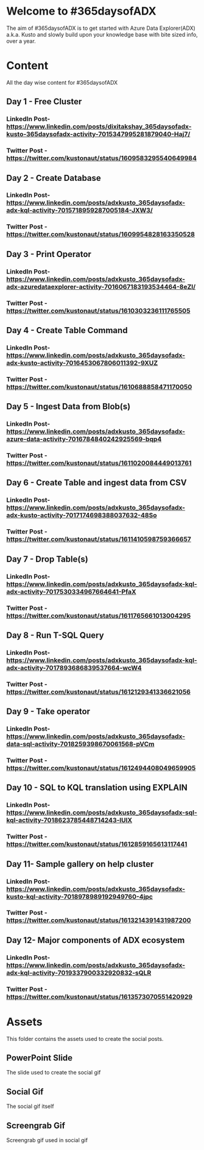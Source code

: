 # Welcome to #365daysofADX

The aim of #365daysofADX is to get started with Azure Data Explorer(ADX) a.k.a. Kusto and slowly build upon your knowledge base with bite sized info, over a year.


# Content

All the day wise content for #365daysofADX

## Day 1 - Free Cluster

### LinkedIn Post- https://www.linkedin.com/posts/dixitakshay_365daysofadx-kusto-365daysofadx-activity-7015347995281879040-Haj7/

### Twitter Post - https://twitter.com/kustonaut/status/1609583295540649984

## Day 2 - Create Database

### LinkedIn Post- https://www.linkedin.com/posts/adxkusto_365daysofadx-adx-kql-activity-7015718959287005184-JXW3/

### Twitter Post - https://twitter.com/kustonaut/status/1609954828163350528

## Day 3 - Print Operator

### LinkedIn Post- https://www.linkedin.com/posts/adxkusto_365daysofadx-adx-azuredataexplorer-activity-7016067183193534464-8eZl/

### Twitter Post - https://twitter.com/kustonaut/status/1610303236111765505

## Day 4 - Create Table Command

### LinkedIn Post- https://www.linkedin.com/posts/adxkusto_365daysofadx-adx-kusto-activity-7016453067806011392-9XUZ

### Twitter Post - https://twitter.com/kustonaut/status/1610688858471170050

## Day 5 - Ingest Data from Blob(s)

### LinkedIn Post- https://www.linkedin.com/posts/adxkusto_365daysofadx-azure-data-activity-7016784840242925569-bqp4

### Twitter Post - https://twitter.com/kustonaut/status/1611020084449013761

## Day 6 - Create Table and ingest data from CSV

### LinkedIn Post- https://www.linkedin.com/posts/adxkusto_365daysofadx-adx-kusto-activity-7017174698388037632-48So

### Twitter Post - https://twitter.com/kustonaut/status/1611410598759366657

## Day 7 - Drop Table(s)

### LinkedIn Post- https://www.linkedin.com/posts/adxkusto_365daysofadx-kql-adx-activity-7017530334967664641-PfaX

### Twitter Post - https://twitter.com/kustonaut/status/1611765661013004295

## Day 8 - Run T-SQL Query

### LinkedIn Post- https://www.linkedin.com/posts/adxkusto_365daysofadx-kql-adx-activity-7017893686839537664-wcW4

### Twitter Post - https://twitter.com/kustonaut/status/1612129341336621056

## Day 9 - Take operator

### LinkedIn Post- https://www.linkedin.com/posts/adxkusto_365daysofadx-data-sql-activity-7018259398670061568-pVCm

### Twitter Post - https://twitter.com/kustonaut/status/1612494408049659905

## Day 10 - SQL to KQL translation using EXPLAIN

### LinkedIn Post- https://www.linkedin.com/posts/adxkusto_365daysofadx-sql-kql-activity-7018623785448714243-lUlX

### Twitter Post - https://twitter.com/kustonaut/status/1612859165613117441

## Day 11- Sample gallery on help cluster

### LinkedIn Post- https://www.linkedin.com/posts/adxkusto_365daysofadx-kusto-kql-activity-7018978989192949760-4jpc

### Twitter Post - https://twitter.com/kustonaut/status/1613214391431987200

## Day 12- Major components of ADX ecosystem

### LinkedIn Post- https://www.linkedin.com/posts/adxkusto_365daysofadx-adx-kql-activity-7019337900332920832-sQLR

### Twitter Post - https://twitter.com/kustonaut/status/1613573070551420929

# Assets

This folder contains the assets used to create the social posts.

## PowerPoint Slide

The slide used to create the social gif

## Social Gif

The social gif itself

## Screengrab Gif

Screengrab gif used in social gif

